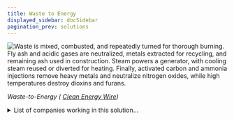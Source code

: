 ```yaml
---
title: Waste to Energy
displayed_sidebar: docSidebar
pagination_prev: solutions
---
```

![Waste is mixed, combusted, and repeatedly turned for thorough burning. Fly ash and acidic gases are neutralized, metals extracted for recycling, and remaining ash used in construction. Steam powers a generator, with cooling steam reused or diverted for heating. Finally, activated carbon and ammonia injections remove heavy metals and neutralize nitrogen oxides, while high temperatures destroy dioxins and furans.](/../static/img/waste-to-energy.jpg)

*Waste-to-Energy ( [Clean Energy Wire](https://www.cleanenergywire.org/factsheets/waste-energy-controversial-power-generation-incineration))*

<details>
        <summary>List of companies working in this solution...</summary>
         <em>Note: this is an experimental AI feature. Accuracy and completeness are a work in progress</em>
        <div>
            <ul>
             
                <li><a href="https://thewastetransformers.com">The Waste Transformers</a></li>
            
                <li><a href="https://sierraenergy.com">Sierra Energy</a></li>
            
                <li><a href="http://takachar.mystrikingly.com/">Takachar</a></li>
            
                <li><a href="https://capricornpower.com.au">Capricorn Power</a></li>
            
                <li><a href="https://www.bloomenergy.com">Bloom Energy</a></li>
            
            </ul>
        </div>
        </details>


:::note job openings
  #### [View open jobs in this Solution](https://climatebase.org/jobs?l=&q=&drawdown_solutions=Waste+to+Energy)
:::

## Overview

The progression in Waste to Energy (WtE) to counter climate change has been substantial. Innovations have led to efficient conversion of waste into energy, contributing to a reduction in greenhouse gas emissions. Leading this endeavor are entities like Waste to Energy Solutions, Inc. and the U.S. Environmental Protection Agency.

## Progress Made



**Incineration:**

- **Inception (Early 20th Century):**
  - Basic incineration processes emerged to manage urban waste.
  - Early facilities lacked emissions controls, leading to air quality concerns.

- **Mid-20th Century:**
  - Improved combustion efficiency and pollution control technologies developed.
  - Incineration gained traction as a waste reduction method in developed countries.

- **Late 20th Century:**
  - Advanced incineration technologies reduced emissions and enhanced energy recovery.
  - Energy generation from waste heat became a significant benefit.
  
- **Current Period:**
  - Modern incineration facilities integrate advanced emissions control technologies.
  - Efficient energy recovery from waste heat improves overall sustainability.
  - Continued focus on reducing emissions, optimizing energy output, and public acceptance.

**Anaerobic Digestion:**

- **Inception (Mid-20th Century):**
  - Initial research explored anaerobic digestion for organic waste treatment.
  - Limited understanding of biogas generation and practical applications.

- **Late 20th Century:**
  - Advancements in microbiology and process engineering improved biogas production.
  - First commercial-scale anaerobic digestion facilities emerged for wastewater treatment.

- **Late 20th to Early 21st Century:**
  - Growing recognition of anaerobic digestion's potential for organic waste-to-energy conversion.
  - Biogas utilization expanded beyond wastewater treatment to include municipal and agricultural waste.

- **Current Period:**
  - Advanced anaerobic digestion systems efficiently convert organic waste into biogas.
  - Applications diversify to include food waste, agricultural residues, and industrial organics.
  - Integration with combined heat and power (CHP) systems enhances energy efficiency.

**Gasification:**

- **Inception to Mid-20th Century:**
  - Early gasification processes used for coal conversion and industrial applications.
  - Initial attempts to gasify waste met technical challenges.

- **Late 20th to Early 21st Century:**
  - Advances in gasification technology improved waste-to-energy efficiency.
  - Research focused on optimizing waste feedstocks for gasification.

- **Current Period:**
  - Modern gasification systems can handle diverse waste types.
  - Efficient conversion of waste to syngas for electricity, heat, or fuel.
  - Progress in emissions control and syngas cleaning technologies.

**Pyrolysis:**

- **Inception to Mid-20th Century:**
  - Early pyrolysis processes used for producing chemicals and fuels.
  - Limited application to waste conversion.

- **Late 20th to Early 21st Century:**
  - Interest in pyrolysis for waste-to-energy grew due to its potential for producing biofuels.
  - Research focused on improving process efficiency and feedstock flexibility.

- **Current Period:**
  - Modern pyrolysis technology can convert waste into biochar, oils, and gases.
  - Research on enhancing bio-oil quality and developing applications.
  - Challenges remain in scaling up and optimizing pyrolysis for waste management.

**Hydrothermal Processes:**

- **Inception to Mid-20th Century:**
  - Early research on hydrothermal processes focused on industrial applications.
  - Limited exploration of using supercritical water for waste conversion.

- **Late 20th to Early 21st Century:**
  - Interest in hydrothermal processes grew due to their ability to convert diverse waste streams.
  - Applications expanded to include sewage sludge, plastics, and organic waste.

- **Current Period:**
  - Hydrothermal processes offer potential for efficient waste conversion in subcritical and supercritical water conditions.
  - Research on process optimization, energy recovery, and resource extraction.
  - Limited commercial-scale implementation but growing interest in innovative waste treatment.



## Lessons Learned



- **Emissions Control is Essential:** Effective emissions control systems are crucial to ensure compliance with environmental regulations and minimize air pollutants released during the combustion process.

- **Public Engagement is Key:** Engaging the local community and addressing their concerns about emissions, air quality, and health impacts is vital for building trust and gaining support for WTE projects.

- **Technology Selection Matters:** Selecting the appropriate WTE technology based on waste composition, available resources, and energy needs is essential for achieving optimal efficiency and environmental performance.

- **Efficient Waste Sorting is Critical:** Proper waste sorting and preprocessing improve combustion efficiency, reduce emissions, and enhance energy recovery rates.

- **Regulatory Compliance is Complex:** Meeting stringent emissions and environmental standards requires thorough understanding of local, national, and international regulations, and ongoing monitoring and reporting.

- **Resource Recovery is Valuable:** Maximizing resource recovery from waste, including metals and other valuable materials, contributes to the economic viability of WTE facilities.

- **Operator Training is Crucial:** Adequate training and education for facility operators ensure safe and efficient operation of complex WTE systems.

- **Invest in Research and Development:** Ongoing research and development are essential to improving WTE technology, increasing efficiency, reducing emissions, and enhancing overall performance.

- **Environmental Monitoring is Necessary:** Regular monitoring of emissions, air quality, and other environmental parameters helps detect and address any potential issues promptly.

- **Public Perception Affects Success:** Addressing public misconceptions and building a positive narrative around WTE technologies are critical for gaining public acceptance.

- **Continuous Maintenance is Required:** Regular maintenance and upkeep of equipment are essential to prevent downtime, ensure efficient operation, and extend the facility's lifespan.

- **Economic Viability is Complex:** Balancing investment costs, energy generation, and operational expenses is necessary for ensuring the long-term economic viability of WTE facilities.

- **Integration with Waste Management is Key:** WTE technologies should be integrated with other waste management strategies, such as recycling and composting, to create a comprehensive waste management system.

- **Operator Safety is Paramount:** Implementing strict safety protocols and training for operators is crucial to prevent accidents and ensure the well-being of the workforce.

- **Learning from Failures is Important:** Analyzing failures and setbacks helps facility operators improve design, operations, and decision-making for future projects.

- **Stakeholder Collaboration is Beneficial:** Collaborating with governments, regulatory bodies, communities, and technology providers can lead to smoother project implementation and greater success.

- **Flexibility is Necessary:** Being adaptable to changing waste compositions, regulatory landscapes, and technological advancements is essential for the long-term success of WTE projects.



## Challenges Ahead


- **Air Emissions:** Incomplete combustion in incineration processes can release pollutants, including dioxins, heavy metals, and particulate matter, posing risks to air quality and human health.

- **Greenhouse Gas Emissions:** While waste-to-energy reduces landfill methane emissions, incineration can still release carbon dioxide and other greenhouse gases, contributing to climate change.

- **Toxic Residues:** Ash generated from incineration may contain hazardous materials, necessitating proper disposal and posing contamination risks if not managed effectively.

- **Residue Management:** Ash and other residues produced during waste-to-energy processes can require specialized handling and disposal, potentially leading to environmental concerns.

- **Resource Competition:** Depending solely on waste-to-energy can compete with recycling and composting efforts, potentially undermining efforts to reduce waste at the source.

- **Waste Generation Incentive:** Relying on waste-to-energy as a solution might inadvertently encourage increased waste generation, counteracting waste reduction efforts.

- **Public Opposition:** Local communities often express concerns over emissions, air quality, and potential health impacts, leading to opposition against waste-to-energy facilities.

- **High Initial Costs:** Establishing waste-to-energy infrastructure requires significant investment, which might not be feasible for all communities or regions.

- **Energy Intensity:** Some waste-to-energy technologies can require substantial energy inputs, potentially offsetting the energy produced and limiting net environmental benefits.

- **Technological Limitations:** Certain waste types, such as plastics with high chlorine content, can pose challenges for waste-to-energy processes, leading to incomplete combustion and emissions.

- **Regulatory Compliance:** Ensuring compliance with stringent emissions and environmental regulations can be complex and costly, impacting the economic viability of projects.

- **Perception of Landfill Diversion:** Waste-to-energy may be perceived as a complete solution for waste management, potentially diverting attention from comprehensive waste reduction strategies.

- **Land Use Concerns:** Large waste-to-energy facilities might require significant land area, potentially competing with other land-use priorities.

- **Equity Considerations:** Waste-to-energy facilities can be disproportionately located in marginalized communities, exacerbating environmental injustice and health disparities.

- **Inadequate Monitoring:** Poor oversight and lax monitoring of emissions can lead to potential health risks and environmental harm, especially in regions with weak regulatory enforcement.

- **Technological Challenges:** Emerging waste-to-energy technologies might face technical hurdles and uncertainty, leading to unexpected operational issues.

- **Long-Term Sustainability:** Some waste-to-energy facilities might struggle to remain financially viable over the long term due to changing waste compositions, energy market fluctuations, and regulatory changes.

## Best Path Forward


- **Public Awareness and Education:**
   - Promote public awareness about the benefits of WTE technologies through outreach campaigns, workshops, and educational programs.
   - Address misconceptions and concerns to build public acceptance and support for WTE projects.

- **Policy and Regulatory Support:**
   - Develop supportive policies and regulations that incentivize and facilitate WTE implementation while ensuring environmental and health safeguards.
   - Establish clear permitting processes to streamline project approvals and reduce implementation timelines.

- **Investment and Financing:**
   - Encourage public and private sector investments in WTE projects through subsidies, tax incentives, and grants.
   - Facilitate access to financing for WTE facilities, especially in emerging economies.

- **Technology Innovation:**
   - Support research and development to improve WTE technologies, enhance efficiency, reduce emissions, and expand the range of waste types that can be processed.
   - Foster partnerships between technology providers, research institutions, and industry players to drive innovation.

- **Collaboration and Partnerships:**
   - Establish partnerships between governments, industry, academia, and communities to pool resources, share expertise, and drive collective action.
   - Collaborate with waste management companies, utilities, and renewable energy developers to integrate WTE into broader energy and waste management strategies.

- **Waste Management Integration:**
   - Integrate WTE technologies with other waste management practices, such as recycling, composting, and waste reduction, to create a holistic waste management system.

- **Local Solutions:**
   - Tailor WTE solutions to the local waste composition, energy demand, and regulatory environment to ensure maximum efficiency and relevance.

- **Community Engagement:**
   - Involve local communities in project planning, decision-making, and benefit sharing to foster a sense of ownership and reduce opposition.

- **Transparency and Accountability:**
   - Maintain open communication with stakeholders about project progress, emissions data, and environmental impact to build trust and accountability.

- **Capacity Building:**
    - Invest in training and skill development for operators, engineers, and local workforce to ensure safe and efficient operation of WTE facilities.

- **Demonstration Projects:**
    - Showcase successful WTE projects as examples of sustainable waste management and energy generation, inspiring others to adopt similar technologies.

- **Long-Term Planning:**
    - Develop long-term waste management plans that prioritize WTE as part of a comprehensive waste management strategy.

- **Circular Economy Approach:**
    - Align WTE initiatives with circular economy principles, emphasizing resource recovery, material reuse, and reduced waste generation.

- **Continuous Monitoring and Improvement:**
    - Implement rigorous monitoring of emissions, air quality, and operational performance to identify areas for improvement and ensure compliance.

- **Global Knowledge Sharing:**
    - Foster international collaboration and knowledge exchange to share best practices, lessons learned, and successful case studies.


## Key players in advancing WtE technology:
- American Council for an Energy-Efficient Economy
- U.S. Environmental Protection Agency
- Department of Energy

## Companies pioneering WtE solutions:
- **Waste Management**, Inc. Waste Management operates waste-to-energy facilities in the United States that use landfill gas to generate electricity. They also provide comprehensive waste management services.


- **Covanta:** A leading player in WTE, Covanta operates waste-to-energy facilities globally. They provide technology and services for converting municipal solid waste into energy through combustion.

- **Babcock & Wilcox:** This company specializes in designing and manufacturing advanced steam generation and emissions control technologies used in waste-to-energy facilities.

- **Hitachi Zosen Inova:** A global leader in WTE technology, Hitachi Zosen Inova provides turnkey solutions for waste incineration and energy recovery. They focus on efficient energy generation and emissions control.

- **Keppel Seghers:** A subsidiary of Keppel Corporation, Keppel Seghers offers waste-to-energy solutions that include incineration, gasification, and anaerobic digestion technologies.

- **Andritz:** Andritz provides a range of technologies for biomass and waste-to-energy processes, including fluidized bed boilers, gasification systems, and emissions control solutions.

- **Xergi:** Xergi specializes in anaerobic digestion technology for organic waste treatment. They offer biogas plant solutions for industries and municipalities.

- **Anaergia:** Anaergia focuses on integrated solutions for converting organic waste into biogas and renewable energy. They provide anaerobic digestion and gasification technologies.

- **Wärtsilä:** Known for its expertise in energy solutions, Wärtsilä offers technology for turning organic waste into biogas and heat through anaerobic digestion.

- **Enerkem:** Enerkem specializes in advanced biofuels and chemicals production from waste materials, using gasification and syngas fermentation technologies.

- **Clarke Energy:** While not directly involved in waste incineration, Clarke Energy specializes in the deployment of combined heat and power (CHP) systems, which can be integrated with waste-to-energy facilities to maximize energy efficiency.

- **Suez:** Suez provides waste management solutions, including waste-to-energy technologies, to municipalities and industries. They focus on optimizing resource recovery and sustainable waste management.

- **Advanced Plasma Power:** This company develops and deploys advanced gasification technology that converts waste into syngas and enables efficient energy recovery.


## Promising Outlook

WtE technology, with its continuous advancements, holds potential for efficiently converting waste into energy and reducing greenhouse gas emissions. WtE can significantly contribute to the fight against climate change, with the support of educational programs, financial incentives, and ongoing research and development efforts.